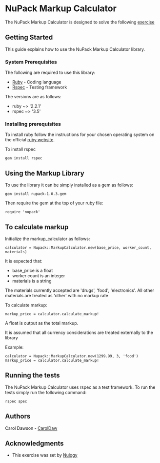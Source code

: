 # NuPack Markup Calculator
The NuPack Markup Calculator is designed to solve the following [exercise](exercise.md)


## Getting Started
This guide explains how to use the NuPack Markup Calculator library.

### System Prerequisites
The following are required to use this library:
* [Ruby](https://www.ruby-lang.org/) - Coding language
* [Rspec](http://rspec.info/) - Testing framework

The versions are as follows:
* ruby ~> '2.2.1'
* rspec ~> '3.5'


### Installing prerequisites
To install ruby follow the instructions for your chosen operating system on the official [ruby website](https://www.ruby-lang.org/en/documentation/installation/).

To install rspec

```
gem install rspec 
```


## Using the Markup Library
To use the library it can be simply installed as a gem as follows:
```
gem install nupack-1.0.3.gem
```
Then require the gem at the top of your ruby file:
```
require 'nupack'
```


## To calculate markup
Initialize the markup_calculator as follows:
```
calculator = Nupack::MarkupCalculator.new(base_price, worker_count, materials)
```
It is expected that: 
* base_price is a float
* worker count is an integer
* materials is a string 

The materials currently accepted are 'drugs', 'food', 'electronics'. All other materials are treated as 'other' with no markup rate

To calculate markup:
```
markup_price = calculator.calculate_markup!
```
A float is output as the total markup.

It is assumed that all currency considerations are treated externally to the library

Example: 
```
calculator = Nupack::MarkupCalculator.new(1299.99, 3, 'food')
markup_price = calculator.calculate_markup!
```


## Running the tests
The NuPack Markup Calculator uses rspec as a test framework. To run the tests simply run the following command:

```
rspec spec
```


## Authors
Carol Dawson - [CarolDaw](https://github.com/CarolDaw)


## Acknowledgments
* This exercise was set by [Nulogy](https://nulogy.com/)


